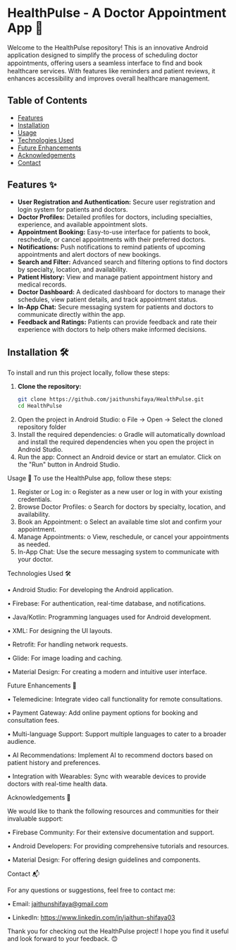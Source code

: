 # HealthPulse - A Doctor Appointment App 🏥

Welcome to the HealthPulse repository! This is an innovative Android application designed to simplify the process of scheduling doctor appointments, oﬀering users a seamless interface to ﬁnd and book healthcare services. With features like reminders and patient reviews, it enhances accessibility and improves overall healthcare management.

## Table of Contents
- [Features](#features)
- [Installation](#installation)
- [Usage](#usage)
- [Technologies Used](#technologies-used)
- [Future Enhancements](#future-enhancements)
- [Acknowledgements](#acknowledgements)
- [Contact](#contact)

## Features ✨
- **User Registration and Authentication:** Secure user registration and login system for patients and doctors.
- **Doctor Profiles:** Detailed profiles for doctors, including specialties, experience, and available appointment slots.
- **Appointment Booking:** Easy-to-use interface for patients to book, reschedule, or cancel appointments with their preferred doctors.
- **Notifications:** Push notifications to remind patients of upcoming appointments and alert doctors of new bookings.
- **Search and Filter:** Advanced search and filtering options to find doctors by specialty, location, and availability.
- **Patient History:** View and manage patient appointment history and medical records.
- **Doctor Dashboard:** A dedicated dashboard for doctors to manage their schedules, view patient details, and track appointment status.
- **In-App Chat:** Secure messaging system for patients and doctors to communicate directly within the app.
- **Feedback and Ratings:** Patients can provide feedback and rate their experience with doctors to help others make informed decisions.

## Installation 🛠️
To install and run this project locally, follow these steps:

1. **Clone the repository:**
   ```bash
   git clone https://github.com/jaithunshifaya/HealthPulse.git
   cd HealthPulse

2.	Open the project in Android Studio:
o	File -> Open -> Select the cloned repository folder
3.	Install the required dependencies:
o	Gradle will automatically download and install the required dependencies when you open the project in Android Studio.
4.	Run the app:
	Connect an Android device or start an emulator.
	Click on the "Run" button in Android Studio.


Usage 🚀
To use the HealthPulse app, follow these steps:
1.	Register or Log in:
o	Register as a new user or log in with your existing credentials.
2.	Browse Doctor Profiles:
o	Search for doctors by specialty, location, and availability.
3.	Book an Appointment:
o	Select an available time slot and confirm your appointment.
4.	Manage Appointments:
o	View, reschedule, or cancel your appointments as needed.
5.	In-App Chat:
	Use the secure messaging system to communicate with your doctor.


Technologies Used 🛠️

•	Android Studio: For developing the Android application.

•	Firebase: For authentication, real-time database, and notifications.

•	Java/Kotlin: Programming languages used for Android development.

•	XML: For designing the UI layouts.

•	Retrofit: For handling network requests.

•	Glide: For image loading and caching.

•	Material Design: For creating a modern and intuitive user interface.


Future Enhancements 🔮

•	Telemedicine: Integrate video call functionality for remote consultations.

•	Payment Gateway: Add online payment options for booking and consultation fees.

•	Multi-language Support: Support multiple languages to cater to a broader audience.

•	AI Recommendations: Implement AI to recommend doctors based on patient history and preferences.

•	Integration with Wearables: Sync with wearable devices to provide doctors with real-time health data.


Acknowledgements 🙏

We would like to thank the following resources and communities for their invaluable support:

•	Firebase Community: For their extensive documentation and support.

•	Android Developers: For providing comprehensive tutorials and resources.

•	Material Design: For offering design guidelines and components.

Contact 📬

For any questions or suggestions, feel free to contact me:

•	Email: jaithunshifaya@gmail.com

•	LinkedIn: https://www.linkedin.com/in/jaithun-shifaya03


Thank you for checking out the HealthPulse project! I hope you find it useful and look forward to your feedback. 😊
